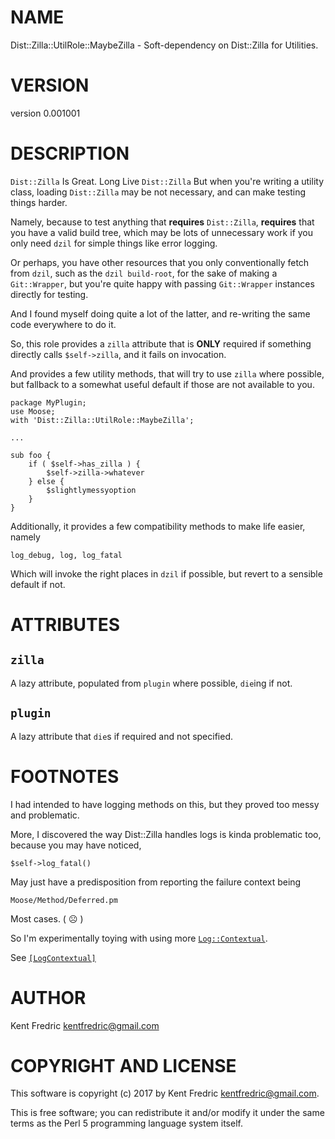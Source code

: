 # NAME

Dist::Zilla::UtilRole::MaybeZilla - Soft-dependency on Dist::Zilla for Utilities.

# VERSION

version 0.001001

# DESCRIPTION

`Dist::Zilla` Is Great. Long Live `Dist::Zilla` But when you're writing a utility class,
loading `Dist::Zilla` may be not necessary, and can make testing things harder.

Namely, because to test anything that **requires** `Dist::Zilla`, **requires** that you
have a valid build tree, which may be lots of unnecessary work if you only need `dzil` for
simple things like error logging.

Or perhaps, you have other resources that you only conventionally fetch from `dzil`,
such as the `dzil build-root`, for the sake of making a `Git::Wrapper`, but you're quite
happy with passing `Git::Wrapper` instances directly for testing.

And I found myself doing quite a lot of the latter, and re-writing the same code everywhere to do it.

So, this role provides a `zilla` attribute that is **ONLY** required if something directly calls `$self->zilla`, and it fails on invocation.

And provides a few utility methods, that will try to use `zilla` where possible, but fallback to
a somewhat useful default if those are not available to you.

    package MyPlugin;
    use Moose;
    with 'Dist::Zilla::UtilRole::MaybeZilla';

    ...

    sub foo {
        if ( $self->has_zilla ) {
            $self->zilla->whatever
        } else {
            $slightlymessyoption
        }
    }

Additionally, it provides a few compatibility methods to make life easier, namely

    log_debug, log, log_fatal

Which will invoke the right places in `dzil` if possible, but revert to a sensible
default if not.

# ATTRIBUTES

## `zilla`

A lazy attribute, populated from `plugin` where possible, `die`ing if not.

## `plugin`

A lazy attribute that `die`s if required and not specified.

# FOOTNOTES

I had intended to have logging methods on this, but they proved too messy and problematic.

More, I discovered the way Dist::Zilla handles logs is kinda problematic too, because you may have noticed,

    $self->log_fatal()

May just have a predisposition from reporting the failure context being

    Moose/Method/Deferred.pm

Most cases. ( ☹ )

So I'm experimentally toying with using more [`Log::Contextual`](https://metacpan.org/pod/Log::Contextual).

See [`[LogContextual]`](https://metacpan.org/pod/Dist::Zilla::Plugin::LogContextual)

# AUTHOR

Kent Fredric <kentfredric@gmail.com>

# COPYRIGHT AND LICENSE

This software is copyright (c) 2017 by Kent Fredric <kentfredric@gmail.com>.

This is free software; you can redistribute it and/or modify it under
the same terms as the Perl 5 programming language system itself.
